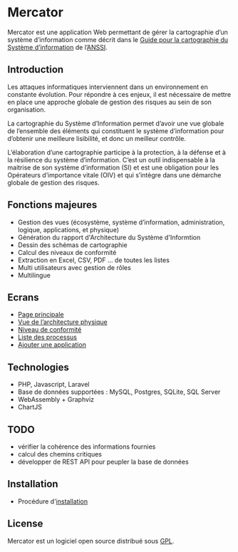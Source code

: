 # Mercator

Mercator est une application Web permettant de gérer la cartographie d’un système d’information 
comme décrit dans le [Guide pour la cartographie du Système d’information](https://www.ssi.gouv.fr/guide/cartographie-du-systeme-dinformation/) de l’[ANSSI](https://www.ssi.gouv.fr/). 

## Introduction

Les attaques informatiques interviennent dans un environnement en constante évolution. 
Pour répondre à ces enjeux, il est nécessaire de mettre en place une approche globale de 
gestion des risques au sein de son organisation. 

La cartographie du Système d’Information permet d’avoir une vue globale de l’ensemble 
des éléments qui constituent le système d’information pour d’obtenir une meilleure lisibilité, 
et donc un meilleur contrôle. 

L’élaboration d’une cartographie participe à la protection, à la défense et à la résilience 
du système d’information. C’est un outil indispensable à la maitrise de son système d’information 
(SI) et est une obligation pour les Opérateurs d’importance vitale (OIV) et qui s’intègre dans une 
démarche globale de gestion des risques.

## Fonctions majeures
- Gestion des vues (écosystème, système d’information, administration, logique, applications, et physique)
- Génération du rapport d'Architecture du Système d'Informtion
- Dessin des schémas de cartographie
- Calcul des niveaux de conformité
- Extraction en Excel, CSV, PDF … de toutes les listes
- Multi utilisateurs avec gestion de rôles
- Multilingue

## Ecrans
- [Page principale](http://www.barzin.be/mercator/images/mercator1.png)
- [Vue de l’architecture physique](http://www.barzin.be/mercator/images/mercator2.png)
- [Niveau de conformité](http://www.barzin.be/mercator/images/mercator3.png)
- [Liste des processus](http://www.barzin.be/mercator/images/mercator4.png)
- [Ajouter une application](http://www.barzin.be/mercator/images/mercator5.png)

## Technologies
- PHP, Javascript, Laravel
- Base de données supportées : MySQL, Postgres, SQLite, SQL Server
- WebAssembly + Graphviz
- ChartJS

## TODO
- vérifier la cohérence des informations fournies
- calcul des chemins critiques
- développer de REST API pour peupler la base de données

## Installation

- Procédure d'[installation](https://github.com/dbarzin/mercator/blob/master/INSTALL.md)

## License

Mercator est un logiciel open source distribué sous [GPL](https://www.gnu.org/licenses/licenses.fr.html).


